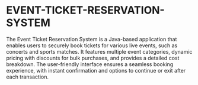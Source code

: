 # EVENT-TICKET-RESERVATION-SYSTEM

The Event Ticket Reservation System is a Java-based application that enables users to securely book tickets for various live events, such as concerts and sports matches. It features multiple event categories, dynamic pricing with discounts for bulk purchases, and provides a detailed cost breakdown. The user-friendly interface ensures a seamless booking experience, with instant confirmation and options to continue or exit after each transaction.

